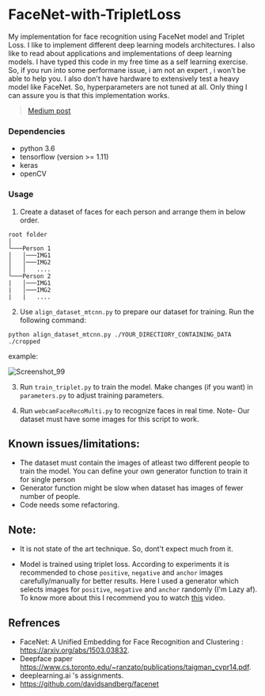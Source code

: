 # FaceNet-with-TripletLoss


My implementation for face recognition using FaceNet model and Triplet Loss. I like to implement different deep learning models architectures. I also like to read about applications and implementations of deep learning models. I have typed this code in my free time as a self learning exercise. So, if you run into some performane issue, i am not an expert , i won't be able to help you. I also don't have hardware to extensively test a heavy model like FaceNet. So, hyperparameters are not tuned at all. Only thing I can assure you is that this implementation works.


> [Medium post](https://medium.com/@mohitsaini_54300/train-facenet-with-triplet-loss-for-real-time-face-recognition-a39e2f4472c3)

### Dependencies
* python 3.6
* tensorflow (version >= 1.11)
* keras
* openCV

### Usage
1. Create a dataset of faces for each person and arrange them in below order.
```
root folder 
│
└───Person 1
│   │───IMG1
│   │───IMG2
│   │   ....
└───Person 2
|   │───IMG1
|   │───IMG2
|   |   ....
```


2. Use `align_dataset_mtcnn.py` to prepare our dataset for training. Run the following command:

```python align_dataset_mtcnn.py ./YOUR_DIRECTIORY_CONTAINING_DATA ./cropped```

example:

![Screenshot_99](https://user-images.githubusercontent.com/26195811/61582654-07025100-ab4b-11e9-9775-60125bfee825.png)


3. Run `train_triplet.py` to train the model. Make changes (if you want) in `parameters.py` to adjust training parameters.

4. Run `webcamFaceRecoMulti.py` to recognize faces in real time. Note- Our dataset must have some images for this script to work.


## Known issues/limitations:
* The dataset must contain the images of atleast two different people to train the model. You can define your own generator function to train it for single person
* Generator function might be slow when dataset has images of fewer number of people.
* Code needs some refactoring.


## Note:
* It is not state of the art technique. So, dont't expect much from it.

* Model is trained using triplet loss. According to experiments it is recommended to chose `positive`, `negative` and `anchor` images carefully/manually for better results. Here I used a generator which selects images for `positive`, `negative` and `anchor` randomly (I'm Lazy af). To know more about this I recommend you to watch [this](https://youtu.be/d2XB5-tuCWU?list=PLkDaE6sCZn6Gl29AoE31iwdVwSG-KnDzF) video.


## Refrences 
* FaceNet: A Unified Embedding for Face Recognition and Clustering : https://arxiv.org/abs/1503.03832.
* Deepface paper https://www.cs.toronto.edu/~ranzato/publications/taigman_cvpr14.pdf.
* deeplearning.ai 's assignments.
* https://github.com/davidsandberg/facenet
